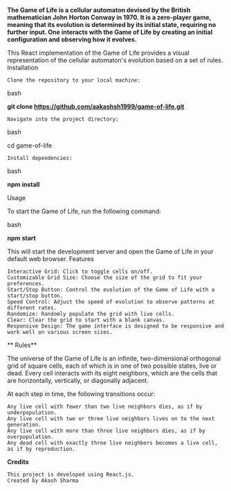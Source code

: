 **The Game of Life is a cellular automaton devised by the British mathematician John Horton Conway in 1970. It is a zero-player game, meaning that its evolution is determined by its initial state, requiring no further input. One interacts with the Game of Life by creating an initial configuration and observing how it evolves.**

This React implementation of the Game of Life provides a visual representation of the cellular automaton's evolution based on a set of rules.
Installation

    Clone the repository to your local machine:

bash

**git clone https://github.com/aakashsh1999/game-of-life.git**

    Navigate into the project directory:

bash

cd game-of-life

    Install dependencies:

bash

**npm install**

Usage

To start the Game of Life, run the following command:

bash

**npm start**

This will start the development server and open the Game of Life in your default web browser.
Features

    Interactive Grid: Click to toggle cells on/off.
    Customizable Grid Size: Choose the size of the grid to fit your preferences.
    Start/Stop Button: Control the evolution of the Game of Life with a start/stop button.
    Speed Control: Adjust the speed of evolution to observe patterns at different rates.
    Randomize: Randomly populate the grid with live cells.
    Clear: Clear the grid to start with a blank canvas.
    Responsive Design: The game interface is designed to be responsive and work well on various screen sizes.
**
Rules**

The universe of the Game of Life is an infinite, two-dimensional orthogonal grid of square cells, each of which is in one of two possible states, live or dead. Every cell interacts with its eight neighbors, which are the cells that are horizontally, vertically, or diagonally adjacent.

At each step in time, the following transitions occur:

    Any live cell with fewer than two live neighbors dies, as if by underpopulation.
    Any live cell with two or three live neighbors lives on to the next generation.
    Any live cell with more than three live neighbors dies, as if by overpopulation.
    Any dead cell with exactly three live neighbors becomes a live cell, as if by reproduction.

**Credits**

    This project is developed using React.js.
    Created by Akash Sharma
